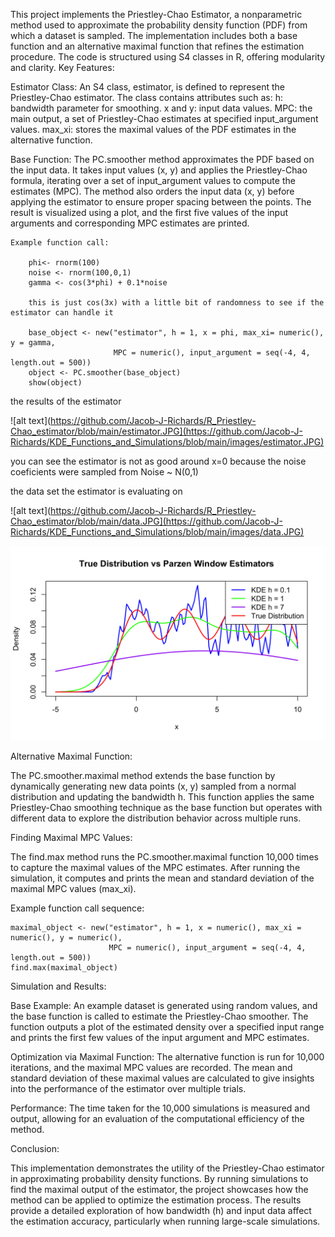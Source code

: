 This project implements the Priestley-Chao Estimator, a nonparametric method used to approximate the probability density function (PDF) from which a dataset is sampled. The implementation includes both a base function and an alternative maximal function that refines the estimation procedure. The code is structured using S4 classes in R, offering modularity and clarity.
Key Features:

Estimator Class:
An S4 class, estimator, is defined to represent the Priestley-Chao estimator.
The class contains attributes such as:
        h: bandwidth parameter for smoothing.
        x and y: input data values.
        MPC: the main output, a set of Priestley-Chao estimates at specified input_argument values.
        max_xi: stores the maximal values of the PDF estimates in the alternative function.

Base Function:
        The PC.smoother method approximates the PDF based on the input data.
        It takes input values (x, y) and applies the Priestley-Chao formula, iterating over a set of input_argument values to compute the estimates (MPC).
        The method also orders the input data (x, y) before applying the estimator to ensure proper spacing between the points.
        The result is visualized using a plot, and the first five values of the input arguments and corresponding MPC estimates are printed.
        

    Example function call:

        phi<- rnorm(100)
        noise <- rnorm(100,0,1)
        gamma <- cos(3*phi) + 0.1*noise

        this is just cos(3x) with a little bit of randomness to see if the estimator can handle it

        base_object <- new("estimator", h = 1, x = phi, max_xi= numeric(), y = gamma, 
                           MPC = numeric(), input_argument = seq(-4, 4, length.out = 500))
        object <- PC.smoother(base_object)
        show(object)

the results of the estimator 

![alt text](https://github.com/Jacob-J-Richards/R_Priestley-Chao_estimator/blob/main/estimator.JPG](https://github.com/Jacob-J-Richards/KDE_Functions_and_Simulations/blob/main/images/estimator.JPG)

you can see the estimator is not as good around x=0 because the noise coeficients were sampled from Noise ~ N(0,1)

the data set the estimator is evaluating on 

![alt text](https://github.com/Jacob-J-Richards/R_Priestley-Chao_estimator/blob/main/data.JPG](https://github.com/Jacob-J-Richards/KDE_Functions_and_Simulations/blob/main/images/data.JPG)

![alt text](https://github.com/Jacob-J-Richards/R_Parzen-Rosenblatt-KDE-with-optimal-bandwidth-analysis-/blob/main/better.png)

Alternative Maximal Function:

The PC.smoother.maximal method extends the base function by dynamically generating new data points (x, y) sampled from a normal distribution and updating the bandwidth h.
This function applies the same Priestley-Chao smoothing technique as the base function but operates with different data to explore the distribution behavior across multiple runs.

Finding Maximal MPC Values:

The find.max method runs the PC.smoother.maximal function 10,000 times to capture the maximal values of the MPC estimates.
After running the simulation, it computes and prints the mean and standard deviation of the maximal MPC values (max_xi).


Example function call sequence:

    maximal_object <- new("estimator", h = 1, x = numeric(), max_xi = numeric(), y = numeric(), 
                          MPC = numeric(), input_argument = seq(-4, 4, length.out = 500))
    find.max(maximal_object)


Simulation and Results:

Base Example:
An example dataset is generated using random values, and the base function is called to estimate the Priestley-Chao smoother.
The function outputs a plot of the estimated density over a specified input range and prints the first few values of the input argument and MPC estimates.

Optimization via Maximal Function:
The alternative function is run for 10,000 iterations, and the maximal MPC values are recorded.
The mean and standard deviation of these maximal values are calculated to give insights into the performance of the estimator over multiple trials.

Performance:
The time taken for the 10,000 simulations is measured and output, allowing for an evaluation of the computational efficiency of the method.

Conclusion:

This implementation demonstrates the utility of the Priestley-Chao estimator in approximating probability density functions. By running simulations to find the maximal output of the estimator, the project showcases how the method can be applied to optimize the estimation process. The results provide a detailed exploration of how bandwidth (h) and input data affect the estimation accuracy, particularly when running large-scale simulations.

